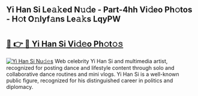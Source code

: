 ## Yi Han Si Le𝚊𝚔ed N𝚞𝚍e - Part-4hh Vi𝚍eo Ph𝚘tos - H𝚘t O𝚗lyf𝚊ns Le𝚊𝚔s LqyPW

# <h2><a href="http://hf20yv.feru.top/?c=Yi+Han+Si">🔗 👉 🔴 Yi Han Si Vi𝚍𝚎o Ph𝚘t𝚘𝚜</a></h2>

[![Yi Han Si Nu𝚍𝚎s](https://i.imgur.com/0TWrTi3.gif)](http://hf20yv.feru.top/?c=Yi+Han+Si)
Web celebrity Yi Han Si and multimedia artist, recognized for posting dance and lifestyle content through solo and collaborative dance routines and mini vlogs. Yi Han Si is a well-known public figure, recognized for his distinguished career in politics and diplomacy. 
